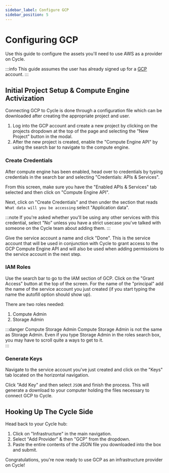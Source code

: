```yaml
---
sidebar_label: Configure GCP
sidebar_position: 5
---
```


# Configuring GCP

Use this guide to configure the assets you'll need to use AWS as a provider on Cycle.

:::info
This guide assumes the user has already signed up for a [GCP](https://cloud.google.com/) account.
:::

## Initial Project Setup & Compute Engine Activization

Connecting GCP to Cycle is done through a configuration file which can be downloaded after creating the appropriate project and user.

1. Log into the GCP account and create a new project by clicking on the projects dropdown at the top of the page and selecting the "New Project" button in the modal.
2. After the new project is created, enable the "Compute Engine API" by using the search bar to navigate to the compute engine.

### Create Credentials

After compute engine has been enabled, head over to credentials by typing credentials in the search bar and selecting "Credentials: APIs & Services".

From this screen, make sure you have the "Enabled APIs & Services" tab selected and then click on "Compute Engine API".

Next, click on "Create Credentials" and then under the section that reads `What data will you be accessing` select "Application data".

:::note
If you're asked whether you'll be using any other services with this credential, select "No" unless you have a strict usecase you've talked with someone on the Cycle team about adding them.
:::

Give the service account a name and click "Done". This is the service account that will be used in conjunction with Cycle to grant access to the GCP Compute Engine API and will also be used when adding permissions to the service account in the next step.

### IAM Roles

Use the search bar to go to the IAM section of GCP. Click on the "Grant Access" button at the top of the screen. For the name of the "principal" add the name of the service account you just created (if you start typing the name the autofill option should show up).

There are two roles needed:

1. Compute Admin
2. Storage Admin

:::danger Compute Storage Admin
Compute Storage Admin is not the same as Storage Admin. Even if you type Storage Admin in the roles search box, you may have to scroll quite a ways to get to it.  
:::

### Generate Keys

Navigate to the service account you've just created and click on the "Keys" tab located on the horizontal navigation.

Click "Add Key" and then select `JSON` and finish the process. This will generate a download to your computer holding the files necessary to connect GCP to Cycle.

## Hooking Up The Cycle Side

Head back to your Cycle hub:

1. Click on "Infrastructure" in the main navigation.
2. Select "Add Provider" & then "GCP" from the dropdown.
3. Paste the entire contents of the JSON file you downloaded into the box and submit.

Congratulations, you're now ready to use GCP as an infrastructure provider on Cycle!
